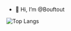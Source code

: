 - 👋 Hi, I’m @Bouftout

![Top Langs](https://github-readme-stats.vercel.app/api/top-langs/?username=Bouftout&theme=tokyonight)


<!---
Bouftout/Bouftout is a ✨ special ✨ repository because its `README.md` (this file) appears on your GitHub profile.
You can click the Preview link to take a look at your changes.
--->
